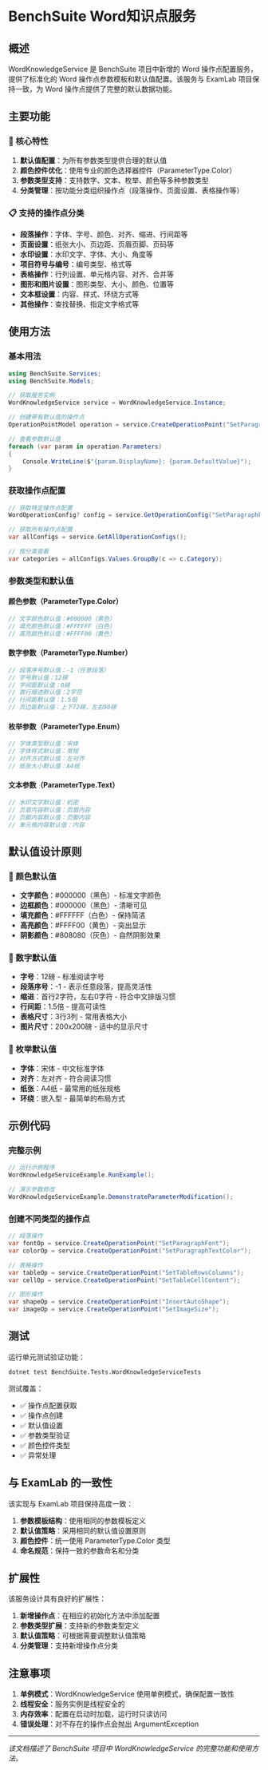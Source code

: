 # BenchSuite Word知识点服务

## 概述

WordKnowledgeService 是 BenchSuite 项目中新增的 Word 操作点配置服务，提供了标准化的 Word 操作点参数模板和默认值配置。该服务与 ExamLab 项目保持一致，为 Word 操作点提供了完整的默认数据功能。

## 主要功能

### 🎯 核心特性

1. **默认值配置**：为所有参数类型提供合理的默认值
2. **颜色控件优化**：使用专业的颜色选择器控件（ParameterType.Color）
3. **参数类型支持**：支持数字、文本、枚举、颜色等多种参数类型
4. **分类管理**：按功能分类组织操作点（段落操作、页面设置、表格操作等）

### 📋 支持的操作点分类

- **段落操作**：字体、字号、颜色、对齐、缩进、行间距等
- **页面设置**：纸张大小、页边距、页眉页脚、页码等
- **水印设置**：水印文字、字体、大小、角度等
- **项目符号与编号**：编号类型、格式等
- **表格操作**：行列设置、单元格内容、对齐、合并等
- **图形和图片设置**：图形类型、大小、颜色、位置等
- **文本框设置**：内容、样式、环绕方式等
- **其他操作**：查找替换、指定文字格式等

## 使用方法

### 基本用法

```csharp
using BenchSuite.Services;
using BenchSuite.Models;

// 获取服务实例
WordKnowledgeService service = WordKnowledgeService.Instance;

// 创建带有默认值的操作点
OperationPointModel operation = service.CreateOperationPoint("SetParagraphFont");

// 查看参数默认值
foreach (var param in operation.Parameters)
{
    Console.WriteLine($"{param.DisplayName}: {param.DefaultValue}");
}
```

### 获取操作点配置

```csharp
// 获取特定操作点配置
WordOperationConfig? config = service.GetOperationConfig("SetParagraphFont");

// 获取所有操作点配置
var allConfigs = service.GetAllOperationConfigs();

// 按分类查看
var categories = allConfigs.Values.GroupBy(c => c.Category);
```

### 参数类型和默认值

#### 颜色参数（ParameterType.Color）
```csharp
// 文字颜色默认值：#000000（黑色）
// 填充颜色默认值：#FFFFFF（白色）
// 高亮颜色默认值：#FFFF00（黄色）
```

#### 数字参数（ParameterType.Number）
```csharp
// 段落序号默认值：-1（任意段落）
// 字号默认值：12磅
// 字间距默认值：0磅
// 首行缩进默认值：2字符
// 行间距默认值：1.5倍
// 页边距默认值：上下72磅，左右90磅
```

#### 枚举参数（ParameterType.Enum）
```csharp
// 字体类型默认值：宋体
// 字体样式默认值：常规
// 对齐方式默认值：左对齐
// 纸张大小默认值：A4纸
```

#### 文本参数（ParameterType.Text）
```csharp
// 水印文字默认值：机密
// 页眉内容默认值：页眉内容
// 页脚内容默认值：页脚内容
// 单元格内容默认值：内容
```

## 默认值设计原则

### 🎨 颜色默认值
- **文字颜色**：#000000（黑色）- 标准文字颜色
- **边框颜色**：#000000（黑色）- 清晰可见
- **填充颜色**：#FFFFFF（白色）- 保持简洁
- **高亮颜色**：#FFFF00（黄色）- 突出显示
- **阴影颜色**：#808080（灰色）- 自然阴影效果

### 📏 数字默认值
- **字号**：12磅 - 标准阅读字号
- **段落序号**：-1 - 表示任意段落，提高灵活性
- **缩进**：首行2字符，左右0字符 - 符合中文排版习惯
- **行间距**：1.5倍 - 提高可读性
- **表格尺寸**：3行3列 - 常用表格大小
- **图片尺寸**：200x200磅 - 适中的显示尺寸

### 📝 枚举默认值
- **字体**：宋体 - 中文标准字体
- **对齐**：左对齐 - 符合阅读习惯
- **纸张**：A4纸 - 最常用的纸张规格
- **环绕**：嵌入型 - 最简单的布局方式

## 示例代码

### 完整示例

```csharp
// 运行示例程序
WordKnowledgeServiceExample.RunExample();

// 演示参数修改
WordKnowledgeServiceExample.DemonstrateParameterModification();
```

### 创建不同类型的操作点

```csharp
// 段落操作
var fontOp = service.CreateOperationPoint("SetParagraphFont");
var colorOp = service.CreateOperationPoint("SetParagraphTextColor");

// 表格操作
var tableOp = service.CreateOperationPoint("SetTableRowsColumns");
var cellOp = service.CreateOperationPoint("SetTableCellContent");

// 图形操作
var shapeOp = service.CreateOperationPoint("InsertAutoShape");
var imageOp = service.CreateOperationPoint("SetImageSize");
```

## 测试

运行单元测试验证功能：

```bash
dotnet test BenchSuite.Tests.WordKnowledgeServiceTests
```

测试覆盖：
- ✅ 操作点配置获取
- ✅ 操作点创建
- ✅ 默认值设置
- ✅ 参数类型验证
- ✅ 颜色控件类型
- ✅ 异常处理

## 与 ExamLab 的一致性

该实现与 ExamLab 项目保持高度一致：

1. **参数模板结构**：使用相同的参数模板定义
2. **默认值策略**：采用相同的默认值设置原则
3. **颜色控件**：统一使用 ParameterType.Color 类型
4. **命名规范**：保持一致的参数命名和分类

## 扩展性

该服务设计具有良好的扩展性：

1. **新增操作点**：在相应的初始化方法中添加配置
2. **参数类型扩展**：支持新的参数类型定义
3. **默认值策略**：可根据需要调整默认值策略
4. **分类管理**：支持新增操作点分类

## 注意事项

1. **单例模式**：WordKnowledgeService 使用单例模式，确保配置一致性
2. **线程安全**：服务实例是线程安全的
3. **内存效率**：配置在启动时加载，运行时只读访问
4. **错误处理**：对不存在的操作点会抛出 ArgumentException

---

*该文档描述了 BenchSuite 项目中 WordKnowledgeService 的完整功能和使用方法。*
